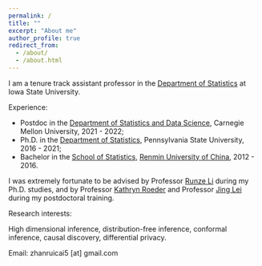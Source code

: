 ```yaml
---
permalink: /
title: ""
excerpt: "About me"
author_profile: true
redirect_from: 
  - /about/
  - /about.html
---
```




I am a tenure track assistant professor in the [Department of Statistics](https://www.stat.iastate.edu/) at Iowa State University. 

Experience:

- Postdoc in the  [Department of Statistics and Data Science](http://stat.cmu.edu/), Carnegie Mellon University, 2021 - 2022;
- Ph.D. in the [Department of Statistics](https://science.psu.edu/stat), Pennsylvania State University, 2016 - 2021;
- Bachelor in the [School of Statistics](http://stat.ruc.edu.cn/), [Renmin University of China](https://www.ruc.edu.cn/), 2012 - 2016.

I was extremely fortunate to be advised by Professor [Runze Li](http://www.personal.psu.edu/ril4/) during my Ph.D. studies, and by Professor  [Kathryn Roeder](http://www.stat.cmu.edu/~roeder/) and Professor [Jing Lei](http://www.stat.cmu.edu/~jinglei/index.shtml) during my postdoctoral training.


Research interests:

High dimensional inference, distribution-free inference, conformal inference, causal discovery, differential privacy.

Email: zhanruicai5 [at] gmail.com
